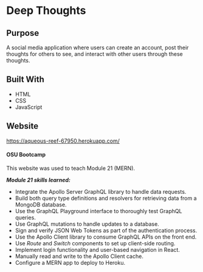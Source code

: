 # Deep Thoughts

## Purpose
A social media application where users can create an account, post their thoughts for others to see, and interact with other users through these thoughts.

## Built With
* HTML
* CSS
* JavaScript

## Website
https://aqueous-reef-67950.herokuapp.com/

#### OSU Bootcamp
This website was used to teach Module 21 (MERN). 

***Module 21 skills learned:***
* Integrate the Apollo Server GraphQL library to handle data requests.
* Build both query type definitions and resolvers for retrieving data from a MongoDB database.
* Use the GraphQL Playground interface to thoroughly test GraphQL queries.
* Use GraphQL mutations to handle updates to a database.
* Sign and verify JSON Web Tokens as part of the authentication process.
* Use the Apollo Client library to consume GraphQL APIs on the front end.
* Use *Route* and *Switch* components to set up client-side routing.
* Implement login functionality and user-based navigation in React.
* Manually read and write to the Apollo Client cache.
* Configure a MERN app to deploy to Heroku.